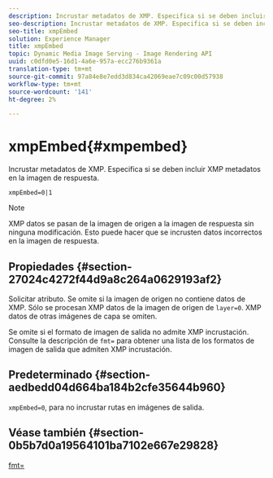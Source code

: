 ```yaml
---
description: Incrustar metadatos de XMP. Especifica si se deben incluir XMP metadatos en la imagen de respuesta.
seo-description: Incrustar metadatos de XMP. Especifica si se deben incluir XMP metadatos en la imagen de respuesta.
seo-title: xmpEmbed
solution: Experience Manager
title: xmpEmbed
topic: Dynamic Media Image Serving - Image Rendering API
uuid: c0dfd0e5-16d1-4a6e-957a-ecc276b9361a
translation-type: tm+mt
source-git-commit: 97a84e8e7edd3d834ca42069eae7c09c00d57938
workflow-type: tm+mt
source-wordcount: '141'
ht-degree: 2%

---
```



# xmpEmbed{#xmpembed}

Incrustar metadatos de XMP. Especifica si se deben incluir XMP metadatos en la imagen de respuesta.

`xmpEmbed=0|1`

>[!NOTE]
>
>XMP datos se pasan de la imagen de origen a la imagen de respuesta sin ninguna modificación. Esto puede hacer que se incrusten datos incorrectos en la imagen de respuesta.

## Propiedades {#section-27024c4272f44d9a8c264a0629193af2}

Solicitar atributo. Se omite si la imagen de origen no contiene datos de XMP. Sólo se procesan XMP datos de la imagen de origen de `layer=0`. XMP datos de otras imágenes de capa se omiten.

Se omite si el formato de imagen de salida no admite XMP incrustación. Consulte la descripción de `fmt=` para obtener una lista de los formatos de imagen de salida que admiten XMP incrustación.

## Predeterminado {#section-aedbedd04d664ba184b2cfe35644b960}

`xmpEmbed=0`, para no incrustar rutas en imágenes de salida.

## Véase también {#section-0b5b7d0a19564101ba7102e667e29828}

[fmt=](../../../../../is-api/http-ref/image-serving-api-ref/c-http-protocol-reference/c-command-reference/r-is-http-fmt.md#reference-cdf10043423b45ba9fe15157fb3ae37a)

